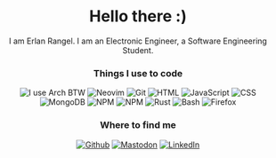 <h1 align="center">Hello there :)</h1>

<p align="center">I am Erlan Rangel. I am an Electronic Engineer, a Software Engineering Student.</p>

<h3 align="center">Things I use to code</h3>

<p align="center">
  <img src="https://img.shields.io/badge/-I use Arch btw-1793D1?style=flat-square&logo=arch linux&logoColor=white" alt="I use Arch BTW">
  <img src="https://img.shields.io/badge/-Neovim-57A143?style=flat-square&logo=neovim&logoColor=white" alt="Neovim">
  <img src="https://img.shields.io/badge/-Git-F05032?style=flat-square&logo=git&logoColor=white" alt="Git">
  <img src="https://img.shields.io/badge/-HTML5-E34F26?style=flat-square&logo=html5&logoColor=white" alt="HTML">
  <img src="https://img.shields.io/badge/-JavaScript-F7DF1E?style=flat-square&logo=javascript&logoColor=white" alt="JavaScript">
  <img src="https://img.shields.io/badge/-CSS-1572B6?style=flat-square&logo=css3&logoColor=white" alt="CSS">
  <img src="https://img.shields.io/badge/-MongoDB-47A248?style=flat-square&logo=mongodb&logoColor=white" alt="MongoDB">
  <img src="https://img.shields.io/badge/-NodeJS-339933?style=flat-square&logo=node.js&logoColor=white" alt="NPM">
  <img src="https://img.shields.io/badge/-NPM-CB3837?style=flat-square&logo=npm&logoColor=white" alt="NPM">
  <img src="https://img.shields.io/badge/-Rust-000000?style=flat-square&logo=rust&logoColor=white" alt="Rust">
  <img src="https://img.shields.io/badge/-Bash-4EAA25?style=flat-square&logo=gnubash&logoColor=white" alt="Bash">
  <img src="https://img.shields.io/badge/-Firefox-FF7139?style=flat-square&logo=firefox&logoColor=white" alt="Firefox">
</p>

<h3 align="center">Where to find me</h3>

<p align="center">
  <a href="https://github.com/ErlanRG" target="_blank"><img alt="Github" src="https://img.shields.io/badge/GitHub-%2312100E.svg?&style=for-the-badge&logo=Github&logoColor=white" /></a>
  <a href="https://fosstodon.org/@tateyrg" target="_blank"><img alt="Mastodon" src="https://img.shields.io/badge/Mastodon-%6364FF.svg?&style=for-the-badge&logo=mastodon&logoColor=white" /></a> 
  <a href="https://www.linkedin.com/in/erlanrangel" target="_blank"><img alt="LinkedIn" src="https://img.shields.io/badge/linkedin-%230077B5.svg?&style=for-the-badge&logo=linkedin&logoColor=white" /></a>
</p>
